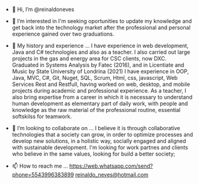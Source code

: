 - 👋 Hi, I’m @reinaldoneves

- 👀 I’m interested in 
    I'm seeking oportunities to update my knowledge and get back into the technology market
    after the professional and personal experience gained over two graduations.
    
- 🌱 My history and experience ...
    I have experience in web development, Java and C# technologies and also as a teacher.
    I also carried out large projects in the gas and energy area for CSC clients, now DXC.
    Graduated in Systems Analysis by Fatec (2016), and in Licentiate and Music by State University of Londrina (2021)
    I have experience in OOP, Java, MVC, C#, Git, Nuget, SQL, Scrum, Html, css,
    javascript, Web Services Rest and Restfull, having worked on web, desktop, and mobile projects
    during academic and professional experience.
    As a teacher, I also bring expertise from a career in which it is necessary to understand human development as
    elementary part of daily work, with people and knowledge as the raw material of the professional routine, essential softskilss for teamwork.

- 💞️ I’m looking to collaborate on ...
    I believe it is through collaborative technologies that a society can grow, in order to optimize processes and develop new solutions,
    in a holistic way, socially engaged and aligned with sustainable development.
    I'm looking for work partnes and clients who believe in the same values, looking for build a better society;
    
- 📫 How to reach me ...
    https://web.whatsapp.com/send?phone=5543996383899
    reinaldo_neves@hotmail.com

<!---
reinaldoneves/reinaldoneves is a ✨ special ✨ repository because its `README.md` (this file) appears on your GitHub profile.
You can click the Preview link to take a look at your changes.
--->
